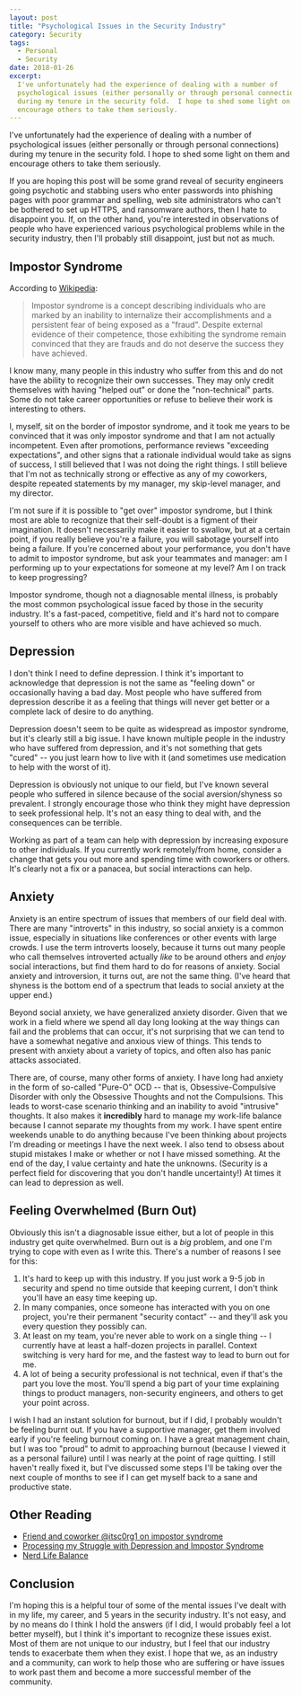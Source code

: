 ```yaml
---
layout: post
title: "Psychological Issues in the Security Industry"
category: Security
tags:
  - Personal
  - Security
date: 2018-01-26
excerpt:
  I've unfortunately had the experience of dealing with a number of
  psychological issues (either personally or through personal connections)
  during my tenure in the security fold.  I hope to shed some light on them and
  encourage others to take them seriously.
---
```


I've unfortunately had the experience of dealing with a number of
psychological issues (either personally or through personal connections)
during my tenure in the security fold.  I hope to shed some light on them and
encourage others to take them seriously.

If you are hoping this post will be some grand reveal of security engineers
going psychotic and stabbing users who enter passwords into phishing pages with
poor grammar and spelling, web site administrators who can't be bothered to set
up HTTPS, and ransomware authors, then I hate to disappoint you.  If, on the
other hand, you're interested in observations of people who have experienced
various psychological problems while in the security industry, then I'll
probably still disappoint, just but not as much.

## Impostor Syndrome

According to [Wikipedia](https://en.wikipedia.org/wiki/Impostor_syndrome):

> Impostor syndrome is a concept describing individuals who are marked by an
> inability to internalize their accomplishments and a persistent fear of being
> exposed as a "fraud". Despite external evidence of their competence, those
> exhibiting the syndrome remain convinced that they are frauds and do not
> deserve the success they have achieved.

I know many, many people in this industry who suffer from this and do not have
the ability to recognize their own successes.  They may only credit themselves
with having "helped out" or done the "non-technical" parts.  Some do not take
career opportunities or refuse to believe their work is interesting to others.

I, myself, sit on the border of impostor syndrome, and it took me years to
be convinced that it was only impostor syndrome and that I am not actually
incompetent.  Even after promotions, performance reviews "exceeding
expectations", and other signs that a rationale individual would take as signs
of success, I still believed that I was not doing the right things.  I still
believe that I'm not as technically strong or effective as any of my coworkers,
despite repeated statements by my manager, my skip-level manager, and my
director.

I'm not sure if it is possible to "get over" impostor syndrome, but I think most
are able to recognize that their self-doubt is a figment of their imagination.
It doesn't necessarily make it easier to swallow, but at a certain point, if you
really believe you're a failure, you will sabotage yourself into being a
failure.  If you're concerned about your performance, you don't have to admit to
impostor syndrome, but ask your teammates and manager: am I performing up to
your expectations for someone at my level?  Am I on track to keep progressing?

Impostor syndrome, though not a diagnosable mental illness, is probably the most
common psychological issue faced by those in the security industry.  It's a
fast-paced, competitive, field and it's hard not to compare yourself to others
who are more visible and have achieved so much.

## Depression

I don't think I need to define depression.  I think it's important to
acknowledge that depression is not the same as "feeling down" or occasionally
having a bad day.  Most people who have suffered from depression describe it as
a feeling that things will never get better or a complete lack of desire to do
anything.

Depression doesn't seem to be quite as widespread as impostor syndrome, but it's
clearly still a big issue.  I have known multiple people in the industry who
have suffered from depression, and it's not something that gets "cured" -- you
just learn how to live with it (and sometimes use medication to help with the
worst of it).

Depression is obviously not unique to our field, but I've known several people
who suffered in silence because of the social aversion/shyness so prevalent.
I strongly encourage those who think they might have depression to seek
professional help.  It's not an easy thing to deal with, and the consequences
can be terrible.

Working as part of a team can help with depression by increasing exposure to
other individuals.  If you currently work remotely/from home, consider a change
that gets you out more and spending time with coworkers or others.  It's clearly
not a fix or a panacea, but social interactions can help.

## Anxiety

Anxiety is an entire spectrum of issues that members of our field deal with.
There are many "introverts" in this industry, so social anxiety is a common
issue, especially in situations like conferences or other events with large
crowds.  I use the term introverts loosely, because it turns out many people who
call themselves introverted actually *like* to be around others and *enjoy*
social interactions, but find them hard to do for reasons of anxiety.  Social
anxiety and introversion, it turns out, are not the same thing.  (I've heard
that shyness is the bottom end of a spectrum that leads to social anxiety at the
upper end.)

Beyond social anxiety, we have generalized anxiety disorder.  Given that we work
in a field where we spend all day long looking at the way things can fail and
the problems that can occur, it's not surprising that we can tend to have a
somewhat negative and anxious view of things.  This tends to present with
anxiety about a variety of topics, and often also has panic attacks associated.

There are, of course, many other forms of anxiety.  I have long had anxiety in
the form of so-called "Pure-O" OCD -- that is, Obsessive-Compulsive Disorder
with only the Obsessive Thoughts and not the Compulsions.  This leads to
worst-case scenario thinking and an inability to avoid "intrusive" thoughts.  It
also makes it **incredibly** hard to manage my work-life balance because I
cannot separate my thoughts from my work.  I have spent entire weekends unable
to do anything because I've been thinking about projects I'm dreading or
meetings I have the next week.  I also tend to obsess about stupid mistakes I
make or whether or not I have missed something.  At the end of the day, I value
certainty and hate the unknowns.  (Security is a perfect field for discovering
that you don't handle uncertainty!)  At times it can lead to depression as well.

## Feeling Overwhelmed (Burn Out)

Obviously this isn't a diagnosable issue either, but a lot of people in this
industry get quite overwhelmed.  Burn out is a *big* problem, and one I'm trying
to cope with even as I write this.  There's a number of reasons I see for this:

1. It's hard to keep up with this industry.  If you just work a 9-5 job in
   security and spend no time outside that keeping current, I don't think you'll
   have an easy time keeping up.
2. In many companies, once someone has interacted with you on one project,
   you're their permanent "security contact" -- and they'll ask you every
   question they possibly can.
3. At least on my team, you're never able to work on a single thing -- I
   currently have at least a half-dozen projects in parallel.  Context switching
   is very hard for me, and the fastest way to lead to burn out for me.
4. A lot of being a security professional is not technical, even if that's the
   part you love the most.  You'll spend a big part of your time explaining
   things to product managers, non-security engineers, and others to get your
   point across.

I wish I had an instant solution for burnout, but if I did, I probably wouldn't
be feeling burnt out.  If you have a supportive manager, get them involved early
if you're feeling burnout coming on.  I have a great management chain, but I was
too "proud" to admit to approaching burnout (because I viewed it as a personal
failure) until I was nearly at the point of rage quitting.  I still haven't
really fixed it, but I've discussed some steps I'll be taking over the next
couple of months to see if I can get myself back to a sane and productive state.

## Other Reading

* [Friend and coworker @itsc0rg1 on impostor syndrome](https://medium.com/@itsc0rg1/dealing-with-imposter-syndrome-a5e044d31b68)
* [Processing my Struggle with Depression and Impostor Syndrome](https://blog.techinclusion.co/processing-my-struggle-with-depression-and-imposter-syndrome-in-silicon-valley-93a6ea4cb7db)
* [Nerd Life
  Balance](https://blog.newrelic.com/2013/11/06/nerd-life-balance-part-1-performance-tuning-life-maximize-awesome/)

## Conclusion

I'm hoping this is a helpful tour of some of the mental issues I've dealt with
in my life, my career, and 5 years in the security industry.  It's not easy, and
by no means do I think I hold the answers (if I did, I would probably feel a lot
better myself), but I think it's important to recognize these issues exist.
Most of them are not unique to our industry, but I feel that our industry tends
to exacerbate them when they exist.  I hope that we, as an industry and a
community, can work to help those who are suffering or have issues to work past
them and become a more successful member of the community.
